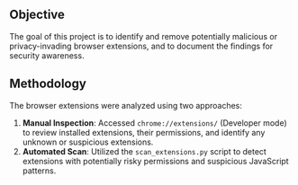 ## Objective
The goal of this project is to identify and remove potentially malicious or privacy-invading browser extensions, and to document the findings
 for security awareness.

## Methodology
The browser extensions were analyzed using two approaches:
1. **Manual Inspection**: Accessed `chrome://extensions/` (Developer mode) to review installed extensions, their permissions, and identify any
 unknown or suspicious extensions.
2. **Automated Scan**: Utilized the `scan_extensions.py` script to detect extensions with potentially risky permissions and suspicious 
JavaScript patterns.


